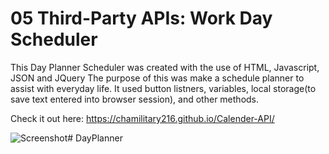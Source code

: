 # 05 Third-Party APIs: Work Day Scheduler

This Day Planner Scheduler was created with the use of HTML, Javascript, JSON and JQuery
The purpose of this was make a schedule planner to assist with everyday life.  It used button listners, variables, local storage(to save text entered into browser session), and other methods.

Check it out here: https://chamilitary216.github.io/Calender-API/


![Screenshot](ScreenShot.png)# DayPlanner
